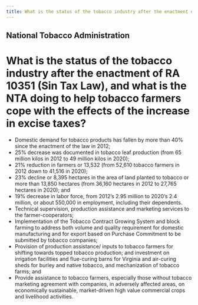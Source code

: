 ```yaml
---
title: What is the status of the tobacco industry after the enactment of RA 10351 Sin Tax Law and what is the NTA doing to help tobacco farmers cope with the effects of the increase in excise taxes
---
```


## National Tobacco Administration

# What is the status of the tobacco industry after the enactment of RA 10351 (Sin Tax Law), and what is the NTA doing to help tobacco farmers cope with the effects of the increase in excise taxes?


 - Domestic demand for tobacco products has fallen by more than 40% since the enactment of the law in 2012;
 - 25% decrease was documented in tobacco leaf production (from 65 million kilos in 2012 to 49 million kilos in 2020);
 - 21% reduction in farmers or 13,532 (from 52,610 tobacco farmers in 2012 down to 41,516 in 2020);
 - 23% decline or 8,395 hectares in the area of land planted to tobacco or more than 13,850 hectares (from 36,160 hectares in 2012 to 27,765 hectares in 2020); and
 - 19% decrease in labor force, from 2012’s 2.95 million to 2020’s 2.4 million, or about 550,000 in employment, including their dependents.
 - Technical supervision, production assistance and marketing services to the farmer-cooperators;
 - Implementation of the Tobacco Contract Growing System and block farming to address both volume and quality requirement for domestic manufacturing and for export based on Purchase Commitment to be submitted by tobacco companies;
 - Provision of production assistance/ inputs to tobacco farmers for shifting towards topped tobacco production; and investment on irrigation facilities and flue-curing barns for Virginia and air-curing sheds for burley and native tobacco, and mechanization of tobacco farms; and
 - Provide assistance to tobacco farmers, especially those without tobacco marketing agreement with companies, in adversely affected areas, on economically sustainable, market-driven high value commercial crops and livelihood activities.
